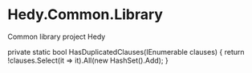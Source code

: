 # Hedy.Common.Library
Common library project Hedy




private static bool HasDuplicatedClauses(IEnumerable<Guid> clauses)
{
	 return !clauses.Select(it => it).All(new HashSet<Guid>().Add);
}